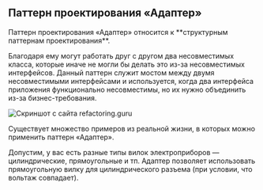 <h2>Паттерн проектирования «Адаптер»</h2>
Паттерн проектирования «Адаптер» относится к **структурным паттернам проектирования**. 

Благодаря ему могут работать друг с другом два несовместимых класса, которые иначе не могли бы
делать это из-за несовместимых интерфейсов. Данный паттерн служит мостом
между двумя несовместимыми интерфейсами и используется, когда два интерфейса приложения функционально несовместимы, но их нужно объединить из-за
бизнес-требования.

![Скриншот с сайта refactoring.guru](https://refactoring.guru/images/patterns/diagrams/adapter/structure-object-adapter.png)

Существует множество примеров из реальной жизни, в которых можно применить паттерн «Адаптер». 

Допустим, у вас есть разные типы вилок электроприборов — цилиндрические, прямоугольные и тп. Адаптер позволяет
использовать прямоугольную вилку для цилиндрического разъема (при условии,
что вольтаж совпадает).
